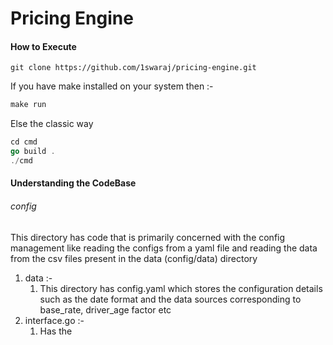 # Pricing Engine

#### How to Execute

```
git clone https://github.com/1swaraj/pricing-engine.git
```

If you have make installed on your system then :-
```makefile
make run
```

Else the classic way
```go
cd cmd
go build .
./cmd
```

#### Understanding the CodeBase

###### config
This directory has code that is primarily concerned with the config management like reading the configs from a yaml file and reading the data from the csv files present in the data (config/data) directory
1. data :-
   1. This directory has config.yaml which stores the configuration details such as the date format and the data sources corresponding to base_rate, driver_age factor etc
2. interface.go :-
   1. Has the